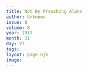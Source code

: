 ```yaml
---
title: Not By Preaching Alone
author: Unknown
issue: 8
volume: 8
year: 1917
month: 31
day: VI
tags:
layout: page.njk
image:
---
```



